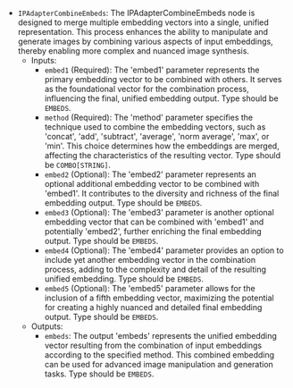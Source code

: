 - `IPAdapterCombineEmbeds`: The IPAdapterCombineEmbeds node is designed to merge multiple embedding vectors into a single, unified representation. This process enhances the ability to manipulate and generate images by combining various aspects of input embeddings, thereby enabling more complex and nuanced image synthesis.
    - Inputs:
        - `embed1` (Required): The 'embed1' parameter represents the primary embedding vector to be combined with others. It serves as the foundational vector for the combination process, influencing the final, unified embedding output. Type should be `EMBEDS`.
        - `method` (Required): The 'method' parameter specifies the technique used to combine the embedding vectors, such as 'concat', 'add', 'subtract', 'average', 'norm average', 'max', or 'min'. This choice determines how the embeddings are merged, affecting the characteristics of the resulting vector. Type should be `COMBO[STRING]`.
        - `embed2` (Optional): The 'embed2' parameter represents an optional additional embedding vector to be combined with 'embed1'. It contributes to the diversity and richness of the final embedding output. Type should be `EMBEDS`.
        - `embed3` (Optional): The 'embed3' parameter is another optional embedding vector that can be combined with 'embed1' and potentially 'embed2', further enriching the final embedding output. Type should be `EMBEDS`.
        - `embed4` (Optional): The 'embed4' parameter provides an option to include yet another embedding vector in the combination process, adding to the complexity and detail of the resulting unified embedding. Type should be `EMBEDS`.
        - `embed5` (Optional): The 'embed5' parameter allows for the inclusion of a fifth embedding vector, maximizing the potential for creating a highly nuanced and detailed final embedding output. Type should be `EMBEDS`.
    - Outputs:
        - `embeds`: The output 'embeds' represents the unified embedding vector resulting from the combination of input embeddings according to the specified method. This combined embedding can be used for advanced image manipulation and generation tasks. Type should be `EMBEDS`.

